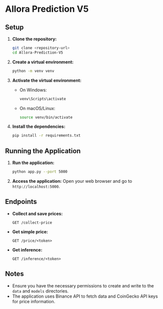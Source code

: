 # Allora Prediction V5

## Setup

1. **Clone the repository:**
    ```sh
    git clone <repository-url>
    cd Allora-Prediction-V5
    ```

2. **Create a virtual environment:**
    ```sh
    python -m venv venv
    ```

3. **Activate the virtual environment:**
    - On Windows:
        ```sh
        venv\Scripts\activate
        ```
    - On macOS/Linux:
        ```sh
        source venv/bin/activate
        ```

4. **Install the dependencies:**
    ```sh
    pip install -r requirements.txt
    ```

## Running the Application

1. **Run the application:**
    ```sh
    python app.py --port 5000
    ```

2. **Access the application:**
    Open your web browser and go to `http://localhost:5000`.

## Endpoints

- **Collect and save prices:**
    ```
    GET /collect-price
    ```

- **Get simple price:**
    ```
    GET /price/<token>
    ```

- **Get inference:**
    ```
    GET /inference/<token>
    ```

## Notes

- Ensure you have the necessary permissions to create and write to the `data` and `models` directories.
- The application uses Binance API to fetch data and CoinGecko API keys for price information.

